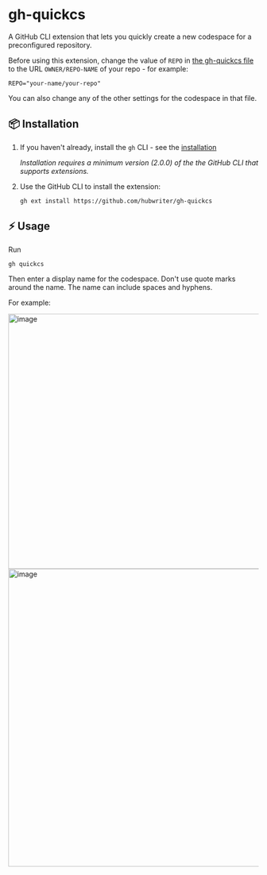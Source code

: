 # gh-quickcs

A GitHub CLI extension that lets you quickly create a new codespace for a preconfigured repository.

Before using this extension, change the value of `REPO` in [the gh-quickcs file](https://github.com/hubwriter/quickcs/blob/main/gh-doccs) to the URL `OWNER/REPO-NAME` of your repo - for example:

```
REPO="your-name/your-repo"
```

You can also change any of the other settings for the codespace in that file.

## 📦 Installation

1. If you haven't already, install the `gh` CLI - see the [installation](https://github.com/cli/cli#installation)

   _Installation requires a minimum version (2.0.0) of the the GitHub CLI that supports extensions._

1. Use the GitHub CLI to install the extension:

   ```
   gh ext install https://github.com/hubwriter/gh-quickcs
   ```

## ⚡️ Usage

Run
```sh
gh quickcs
```
Then enter a display name for the codespace. Don't use quote marks around the name. The name can include spaces and hyphens.

For example:<br>



<img width="514" alt="image" src="https://user-images.githubusercontent.com/54933897/214870852-ea3e1845-2122-45e1-8df4-b9d23a411cd5.png">

<img width="600" alt="image" src="https://user-images.githubusercontent.com/54933897/214872075-4ce2bb50-12ed-4c49-b8a3-d857a13baf37.png">


   ```

